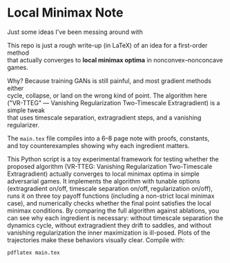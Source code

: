 # Local Minimax Note

Just some ideas I've been messing around with

This repo is just a rough write-up (in LaTeX) of an idea for a first-order method  
that actually converges to **local minimax optima** in nonconvex–nonconcave games.  

Why? Because training GANs is still painful, and most gradient methods either  
cycle, collapse, or land on the wrong kind of point. The algorithm here  
("VR-TTEG" — Vanishing Regularization Two-Timescale Extragradient) is a simple tweak  
that uses timescale separation, extragradient steps, and a vanishing regularizer.  

The `main.tex` file compiles into a 6–8 page note with proofs, constants,  
and toy counterexamples showing why each ingredient matters.  


This Python script is a toy experimental framework for testing whether the proposed algorithm (VR-TTEG: Vanishing Regularization Two-Timescale Extragradient) actually converges to local minimax optima in simple adversarial games. It implements the algorithm with tunable options (extragradient on/off, timescale separation on/off, regularization on/off), runs it on three toy payoff functions (including a non-strict local minimax case), and numerically checks whether the final point satisfies the local minimax conditions. By comparing the full algorithm against ablations, you can see why each ingredient is necessary: without timescale separation the dynamics cycle, without extragradient they drift to saddles, and without vanishing regularization the inner maximization is ill-posed. Plots of the trajectories make these behaviors visually clear.
Compile with:
```bash
pdflatex main.tex
